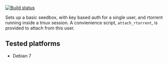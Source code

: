 [![Build status][travis-image]][travis-builds]

[travis-builds]: https://travis-ci.org/cdown/seedbox-cookbook
[travis-image]: https://travis-ci.org/cdown/seedbox-cookbook.png?branch=master

Sets up a basic seedbox, with key based auth for a single user, and rtorrent
running inside a tmux session. A convienience script, `attach_rtorrent`, is
provided to attach from this user.

## Tested platforms

- Debian 7

